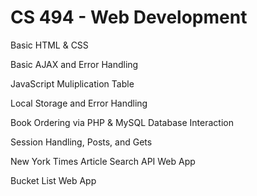 CS 494 - Web Development
=====

Basic HTML & CSS

Basic AJAX and Error Handling

JavaScript Muliplication Table

Local Storage and Error Handling

Book Ordering via PHP & MySQL Database Interaction

Session Handling, Posts, and Gets

New York Times Article Search API Web App

Bucket List Web App
